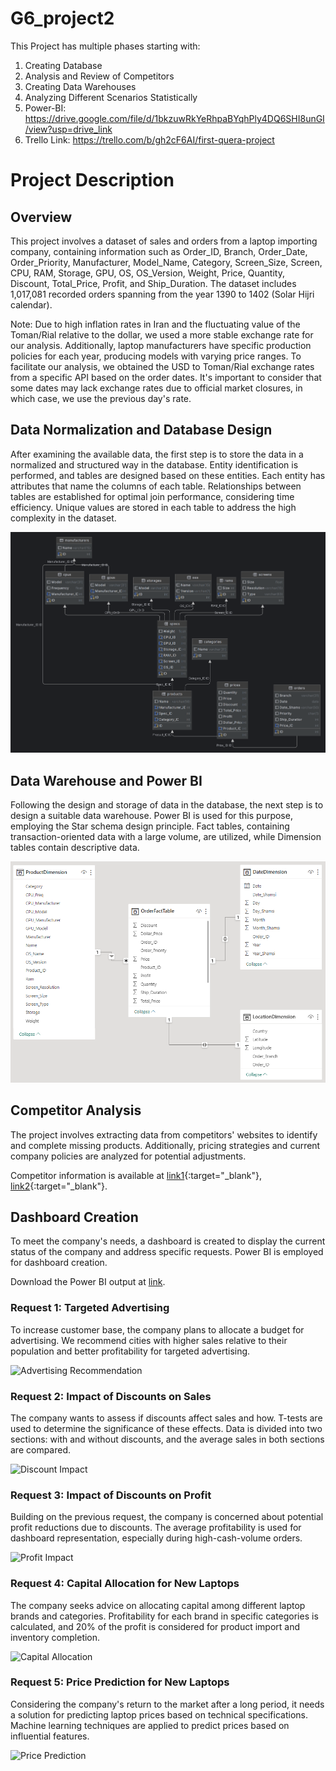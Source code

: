 # G6_project2
This Project has multiple phases starting with:
1. Creating Database
2. Analysis and Review of Competitors
3. Creating Data Warehouses
4. Analyzing Different Scenarios Statistically 
5. Power-BI:
   https://drive.google.com/file/d/1bkzuwRkYeRhpaBYqhPly4DQ6SHI8unGI/view?usp=drive_link
6. Trello Link:
   https://trello.com/b/gh2cF6AI/first-quera-project



# Project Description

## Overview
This project involves a dataset of sales and orders from a laptop importing company, containing information such as Order_ID, Branch, Order_Date, Order_Priority, Manufacturer, Model_Name, Category, Screen_Size, Screen, CPU, RAM, Storage, GPU, OS, OS_Version, Weight, Price, Quantity, Discount, Total_Price, Profit, and Ship_Duration. The dataset includes 1,017,081 recorded orders spanning from the year 1390 to 1402 (Solar Hijri calendar).

Note: Due to high inflation rates in Iran and the fluctuating value of the Toman/Rial relative to the dollar, we used a more stable exchange rate for our analysis. Additionally, laptop manufacturers have specific production policies for each year, producing models with varying price ranges. To facilitate our analysis, we obtained the USD to Toman/Rial exchange rates from a specific API based on the order dates. It's important to consider that some dates may lack exchange rates due to official market closures, in which case, we use the previous day's rate.

## Data Normalization and Database Design
After examining the available data, the first step is to store the data in a normalized and structured way in the database. Entity identification is performed, and tables are designed based on these entities. Each entity has attributes that name the columns of each table. Relationships between tables are established for optimal join performance, considering time efficiency. Unique values are stored in each table to address the high complexity in the dataset.

![Database Structure](https://github.com/amiralira/G6_project2/blob/main/Image%20Results/Database.png)

## Data Warehouse and Power BI
Following the design and storage of data in the database, the next step is to design a suitable data warehouse. Power BI is used for this purpose, employing the Star schema design principle. Fact tables, containing transaction-oriented data with a large volume, are utilized, while Dimension tables contain descriptive data.

![Data Warehouse Schema](https://github.com/amiralira/G6_project2/blob/main/Image%20Results/Data%20Warehouse.png)

## Competitor Analysis
The project involves extracting data from competitors' websites to identify and complete missing products. Additionally, pricing strategies and current company policies are analyzed for potential adjustments.

Competitor information is available at [link1](https://drive.google.com/file/d/1k8ipAY1gLrC8c4F18uTgFvdbwYgWrMHS/view?usp=drive_link){:target="_blank"}, [link2](https://drive.google.com/file/d/1aE236RzcdJz4jPweipJyP4wfy5Mckhp9/view?usp=drive_link){:target="_blank"}.

## Dashboard Creation
To meet the company's needs, a dashboard is created to display the current status of the company and address specific requests. Power BI is employed for dashboard creation.

Download the Power BI output at [link](power_bi_link).

### Request 1: Targeted Advertising
To increase customer base, the company plans to allocate a budget for advertising. We recommend cities with higher sales relative to their population and better profitability for targeted advertising.

![Advertising Recommendation](link_to_image)

### Request 2: Impact of Discounts on Sales
The company wants to assess if discounts affect sales and how. T-tests are used to determine the significance of these effects. Data is divided into two sections: with and without discounts, and the average sales in both sections are compared.

![Discount Impact](link_to_image)

### Request 3: Impact of Discounts on Profit
Building on the previous request, the company is concerned about potential profit reductions due to discounts. The average profitability is used for dashboard representation, especially during high-cash-volume orders.

![Profit Impact](link_to_image)

### Request 4: Capital Allocation for New Laptops
The company seeks advice on allocating capital among different laptop brands and categories. Profitability for each brand in specific categories is calculated, and 20% of the profit is considered for product import and inventory completion.

![Capital Allocation](link_to_image)

### Request 5: Price Prediction for New Laptops
Considering the company's return to the market after a long period, it needs a solution for predicting laptop prices based on technical specifications. Machine learning techniques are applied to predict prices based on influential features.

![Price Prediction](link_to_image)
